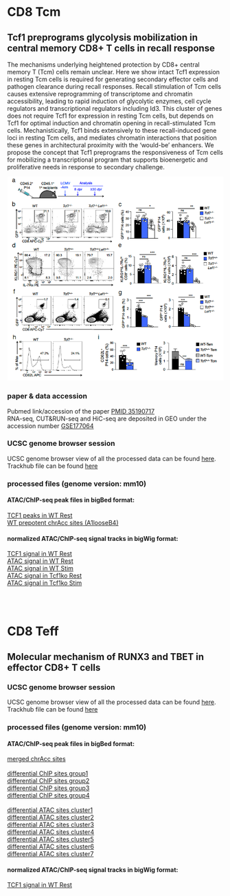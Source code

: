 # CD8 Tcm
## Tcf1 preprograms glycolysis mobilization in central memory CD8+ T cells in recall response
The mechanisms underlying heightened protection by CD8+ central memory T (Tcm) cells remain unclear. Here we show intact Tcf1 expression in resting Tcm cells is required for generating secondary effector cells and pathogen clearance during recall responses. Recall stimulation of Tcm cells causes extensive reprogramming of transcriptome and chromatin accessibility, leading to rapid induction of glycolytic enzymes, cell cycle regulators and transcriptional regulators including Id3. This cluster of genes does not require Tcf1 for expression in resting Tcm cells, but depends on Tcf1 for optimal induction and chromatin opening in recall-stimulated Tcm cells. Mechanistically, Tcf1 binds extensively to these recall-induced gene loci in resting Tcm cells, and mediates chromatin interactions that position these genes in architectural proximity with the ‘would-be’ enhancers. We propose the concept that Tcf1 preprograms the responsiveness of Tcm cells for mobilizing a transcriptional program that supports bioenergetic and proliferative needs in response to secondary challenge. 

![GitHub Logo](Tcm.png)
### paper & data accession
Pubmed link/accession of the paper [PMID 35190717](https://pubmed.ncbi.nlm.nih.gov/35190717/) <br />
RNA-seq, CUT&RUN-seq and HiC-seq are deposited in GEO under the accession number [GSE177064](https://www.ncbi.nlm.nih.gov/geo/query/acc.cgi?acc=GSE177064)
### UCSC genome browser session
UCSC genome browser view of all the processed data can be found [here](https://genome.ucsc.edu/s/tarelahu/Tcm).
Trackhub file can be found [here](https://data.cyverse.org/dav-anon/iplant/home/tarela/trackhub/Tcm/Tcm_trackhub_single.txt)

### processed files (genome version: mm10)
#### ATAC/ChIP-seq peak files in bigBed format:
[TCF1 peaks in WT Rest](https://data.cyverse.org/dav-anon/iplant/home/tarela/trackhub/Tcm/CD8_TcmRestWT_TCF1_peaks.bb)<br />
[WT prepotent chrAcc sites (A1looseB4)](https://data.cyverse.org/dav-anon/iplant/home/tarela/trackhub/Tcm/diffATACpeaks/A1looseB4_peaks.bb)<br />

#### normalized ATAC/ChIP-seq signal tracks in bigWig format:
[TCF1 signal in WT Rest](https://data.cyverse.org/dav-anon/iplant/home/tarela/trackhub/Tcm/CD8TcmRest_ctrl_TCF1.bw)<br />
[ATAC signal in WT Rest](https://data.cyverse.org/dav-anon/iplant/home/tarela/trackhub/Tcm/CD8TcmRest_ctrl_ATAC.bw)<br />
[ATAC signal in WT Stim](https://data.cyverse.org/dav-anon/iplant/home/tarela/trackhub/Tcm/CD8TcmStim_ctrl_ATAC_LMnorm.bw)<br />
[ATAC signal in Tcf1ko Rest](https://data.cyverse.org/dav-anon/iplant/home/tarela/trackhub/Tcm/CD8TcmRest_Tcf1ko_ATAC_LMnorm.bw)<br />
[ATAC signal in Tcf1ko Stim](https://data.cyverse.org/dav-anon/iplant/home/tarela/trackhub/Tcm/CD8TcmStim_Tcf1ko_ATAC_LMnorm.bw)<br />

<br /><br />
# CD8 Teff
## Molecular mechanism of RUNX3 and TBET in effector CD8+ T cells
### UCSC genome browser session
UCSC genome browser view of all the processed data can be found [here](https://genome.ucsc.edu/s/tarelahu/Teff).
Trackhub file can be found [here](https://data.cyverse.org/dav-anon/iplant/home/tarela/trackhub/Tcm/Tcm_trackhub_single.txt)

### processed files (genome version: mm10)
#### ATAC/ChIP-seq peak files in bigBed format:
[merged chrAcc sites](https://data.cyverse.org/dav-anon/iplant/home/tarela/trackhub/Teff/CD8Teff_ATAC_mergePeak_peaks.bb)<br />
<br />
[differential ChIP sites group1](https://data.cyverse.org/dav-anon/iplant/home/tarela/trackhub/Teff/diffChIP_clustering_g1_peaks.bb)<br />
[differential ChIP sites group2](https://data.cyverse.org/dav-anon/iplant/home/tarela/trackhub/Teff/diffChIP_clustering_g2_peaks.bb)<br />
[differential ChIP sites group3](https://data.cyverse.org/dav-anon/iplant/home/tarela/trackhub/Teff/diffChIP_clustering_g3_peaks.bb)<br />
[differential ChIP sites group4](https://data.cyverse.org/dav-anon/iplant/home/tarela/trackhub/Teff/diffChIP_clustering_g4_peaks.bb)<br />
<br />
[differential ATAC sites cluster1](https://data.cyverse.org/dav-anon/iplant/home/tarela/trackhub/Teff/diffChIP_clustering_c1_peaks.bb)<br />
[differential ATAC sites cluster2](https://data.cyverse.org/dav-anon/iplant/home/tarela/trackhub/Teff/diffChIP_clustering_c2_peaks.bb)<br />
[differential ATAC sites cluster3](https://data.cyverse.org/dav-anon/iplant/home/tarela/trackhub/Teff/diffChIP_clustering_c3_peaks.bb)<br />
[differential ATAC sites cluster4](https://data.cyverse.org/dav-anon/iplant/home/tarela/trackhub/Teff/diffChIP_clustering_c4_peaks.bb)<br />
[differential ATAC sites cluster5](https://data.cyverse.org/dav-anon/iplant/home/tarela/trackhub/Teff/diffChIP_clustering_c5_peaks.bb)<br />
[differential ATAC sites cluster6](https://data.cyverse.org/dav-anon/iplant/home/tarela/trackhub/Teff/diffChIP_clustering_c6_peaks.bb)<br />
[differential ATAC sites cluster7](https://data.cyverse.org/dav-anon/iplant/home/tarela/trackhub/Teff/diffChIP_clustering_c7_peaks.bb)<br />

#### normalized ATAC/ChIP-seq signal tracks in bigWig format:
[TCF1 signal in WT Rest](https://data.cyverse.org/dav-anon/iplant/home/tarela/trackhub/Tcm/CD8TcmRest_ctrl_TCF1.bw)<br />






